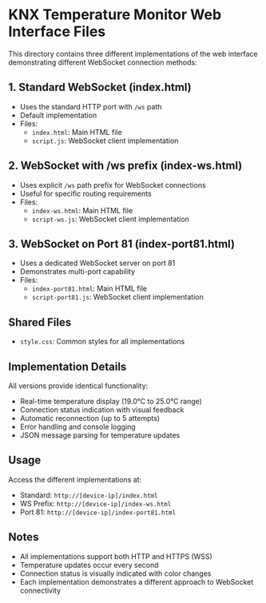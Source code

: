 # KNX Temperature Monitor Web Interface Files

This directory contains three different implementations of the web interface demonstrating different WebSocket connection methods:

## 1. Standard WebSocket (index.html)
- Uses the standard HTTP port with `/ws` path
- Default implementation
- Files:
  - `index.html`: Main HTML file
  - `script.js`: WebSocket client implementation

## 2. WebSocket with /ws prefix (index-ws.html)
- Uses explicit `/ws` path prefix for WebSocket connections
- Useful for specific routing requirements
- Files:
  - `index-ws.html`: Main HTML file
  - `script-ws.js`: WebSocket client implementation

## 3. WebSocket on Port 81 (index-port81.html)
- Uses a dedicated WebSocket server on port 81
- Demonstrates multi-port capability
- Files:
  - `index-port81.html`: Main HTML file
  - `script-port81.js`: WebSocket client implementation

## Shared Files
- `style.css`: Common styles for all implementations

## Implementation Details

All versions provide identical functionality:
- Real-time temperature display (19.0°C to 25.0°C range)
- Connection status indication with visual feedback
- Automatic reconnection (up to 5 attempts)
- Error handling and console logging
- JSON message parsing for temperature updates

## Usage

Access the different implementations at:
- Standard: `http://[device-ip]/index.html`
- WS Prefix: `http://[device-ip]/index-ws.html`
- Port 81: `http://[device-ip]/index-port81.html`

## Notes
- All implementations support both HTTP and HTTPS (WSS)
- Temperature updates occur every second
- Connection status is visually indicated with color changes
- Each implementation demonstrates a different approach to WebSocket connectivity
